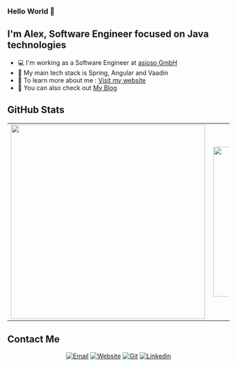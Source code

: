 ### Hello World 👋

## I'm Alex, Software Engineer focused on Java technologies

- 💻 I'm working as a Software Engineer at [asioso GmbH](https://www.asioso.com/en)
- 📖 My main tech stack is Spring, Angular and Vaadin
- 📝 To learn more about me :  [Visit my website](https://www.alxtr42.com/)
- 🚀 You can also check out [My Blog](https://aleksandar-trifunovic.github.io/)

## GitHub Stats

<center>
  <table>
    <tr>
        <td><a href="#"><img width="440px" align="left" src="https://github-readme-stats.vercel.app/api?username=aleksandar-trifunovic&show_icons=true&hide_border=true&count_private=true&include_all_commits=true&theme=dark" /></a></td>
        <td><a href="#"><img width="340px" align="left" src="https://github-readme-stats.vercel.app/api/top-langs/?username=aleksandar-trifunovic&hide=html,scss,css&theme=dark&langs_count=5&hide_border=true&layout=compact"/></a></td>
    </tr>   
  </table>
</center>

## Contact Me
<p align='center'>
    <a href="mailto:aleksandar.trifunovic96@outlook.com"><img alt="Email" src="https://img.shields.io/badge/Email-0A66C2?style=for-the-badge&logo=minutemailer&logoColor=white" /></a>
    <a href="https://www.alxtr42.com/"><img alt="Website" src="https://img.shields.io/badge/Website-0A66C2?style=for-the-badge&logo=webflow&logoColor=white" /></a>
    <a href="https://github.com/aleksandar-trifunovic"><img alt="Git" src="https://img.shields.io/badge/Github-0A66C2?style=for-the-badge&logo=github&logoColor=white" /></a>
    <a href="https://www.linkedin.com/in/alxtr42/"><img alt="Linkedin" src="https://img.shields.io/badge/Linkedin-0A66C2?style=for-the-badge&logo=linkedin&logoColor=white" /></a>
</p>

